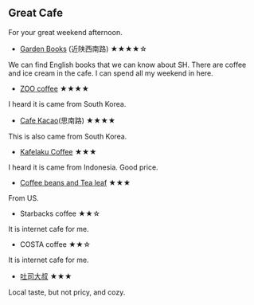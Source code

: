 ## Great Cafe

For your great weekend afternoon.

- [Garden Books](http://www.gardenbooks.cn/) (近陕西南路) ★★★★☆

We can find English books that we can know about SH. There are coffee and ice cream in the cafe. I can spend all my weekend in here.

- [ZOO coffee](http://www.zoocoffee.com/main.jsp) ★★★★

I heard it is came from South Korea. 

- [Cafe Kacao](http://www.timeoutshanghai.com/venue/Restaurants__Cafes-Cafes/15353/Caf%C3%A9-Kacao.html)(思南路) ★★★★

This is also came from South Korea. 

- [Kafelaku Coffee](http://www.timeoutshanghai.com/venue/Restaurants__Cafes-Cafes__Teahouses/6493/Kafelaku-Coffee.html) ★★★

I heard it is came from Indonesia. Good price.

- [Coffee beans and Tea leaf](http://www.coffeebean.com/) ★★★

From US. 

- Starbacks coffee ★★☆

It is internet cafe for me.

- COSTA coffee ★★☆

It is internet cafe for me.

- [吐司大叔](http://www.dianping.com/shop/17641492) ★★★

Local taste, but not pricy, and cozy.

